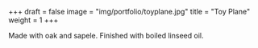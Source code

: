 +++
draft = false
image = "img/portfolio/toyplane.jpg"
title = "Toy Plane"
weight = 1
+++

<!--more-->

Made with oak and sapele. Finished with boiled linseed oil.